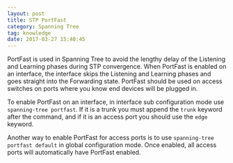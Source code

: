 ```yaml
---
layout: post
title: STP PortFast
category: Spanning Tree
tag: knowledge
date: 2017-03-27 15:40:45
---
```

PortFast is used in Spanning Tree to avoid the lengthy delay of the Listening and Learning phases during STP convergence. When PortFast is enabled on an interface, the interface skips the Listening and Learning phases and goes straight into the Forwarding state. PortFast should be used on access switches on ports where you know end devices will be plugged in.

To enable PortFast on an interface, in interface sub configuration mode use `spanning-tree portfast`. If it is a trunk you must append the `trunk` keyword after the command, and if it is an access port you should use the `edge` keyword.

Another way to enable PortFast for access ports is to use `spanning-tree portfast default` in global configuration mode. Once enabled, all access ports will automatically have PortFast enabled.